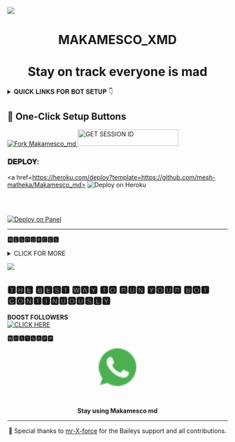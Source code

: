 <a><img src='https://files.catbox.moe/sigghy.jpg'/></a>
<h1 align="center"> MAKAMESCO_XMD </h1>
<h1 align="center"> Stay on track everyone is mad </h1>

<details>
  <summary>𝐐𝐔𝐈𝐂𝐊 𝐋𝐈𝐍𝐊𝐒 𝐅𝐎𝐑 𝐁𝐎𝐓 𝐒𝐄𝐓𝐔𝐏 👇</summary>
  - 𝘿𝙀𝙋𝙇𝙊𝙔 𝙁𝙍𝙀𝙀𝙇𝙔 𝙒𝙄𝙏𝙃 𝙎𝙀𝙎𝙎𝙄𝙊𝙉 𝙄𝘿 𝘼𝙉𝘿 𝘼𝙐𝙏𝙊 𝘾𝙊𝙉𝙁𝙄𝙂🔥.<br>
  - 𝙐𝙎𝙀 𝙋𝘼𝙉𝙀𝙇 𝘿𝙀𝙋𝙇𝙊𝙔𝙈𝙀𝙉𝙏 𝙁𝙊𝙍 𝘼𝙐𝙏𝙊 𝙍𝙐𝙉𝙉𝙄𝙉𝙂 𝘽𝙊𝙏 𝙒𝙄𝙏𝙃𝙊𝙐𝙏 𝙎𝙃 𝙁𝙄𝙇𝙀𝙎🤯.
</details>

## 🚀 One-Click Setup Buttons

<a href="https://github.com/mesh-matheka/Makamesco_md/fork" target="_blank">
  <img src="https://img.shields.io/badge/FORK%20REPOSITORY-purple?style=for-the-badge&logo=github" alt="Fork Makamesco_md" width="240">
</a>

<a href="https://makamesco-md-code.onrender.com">
  <img title="GET SESSION ID" src="https://img.shields.io/badge/GET-SESSION ID HERE-green?style=for-the-badge&logo=kenya" width="230" height="38.45"/>
</a>

### 𝐃𝐄𝐏𝐋𝐎𝐘:

<a href=https://heroku.com/deploy?template=https://github.com/mesh-matheka/Makamesco_md>
  <img src="https://img.shields.io/badge/DEPLOY%20TO%20HEROKU-purple?style=for-the-badge&logo=heroku&logoColor=white" alt="Deploy on Heroku" width="220">
</a>

<br><br>

<a href="https://panel-ver.vercel.app/" target="_blank">
  <img src="https://img.shields.io/badge/DEPLOY%20ON%20PANEL-red?style=for-the-badge&logo=serverfault" alt="Deploy on Panel" width="220">
</a>

---

**🆁🅴🆂🅾🆄🆁🅲🅴🆂**
<details>
<summary>CLICK FOR MORE</summary>
<a href="https://github.com/mesh-matheka/Makamesco_md/archive/refs/heads/main.zip">
  <img src="https://img.shields.io/badge/DOWNLOAD%20FILES-yellow" alt="Download Zip" width="150">
</a>
  
<a href="https://bot-hosting.net/?aff=1259151615210819614">
  <img src="https://img.shields.io/badge/SIGNUP%20&%20DEPLOY-gold" alt="Sign Up Hosting" width="150">
</a>
</details>

<a><img src='https://files.catbox.moe/sigghy.jpg'/></a>

## 🆃🅷🅴 🅱🅴🆂🆃 🆆🅰🆈 🆃🅾 🆁🆄🅽 🆈🅾🆄🆁 🅱🅾🆃 🅲🅾🅽🆃🅸🅽🆄🅾🆄🆂🅻🆈

**BOOST FOLLOWERS**  
<a href="https://Makamescodigitalsolutions.com" target="_blank">
  <img alt="CLICK HERE" src="https://img.shields.io/badge/ VISIT TO MY WEBSITE  -25D366?style=for-the-badge&logo=discord&logoColor=white" />
</a>

**🆆🅷🅰🆃🆂🅰🅿🅿**  
<p align="center">
  <a href="https://whatsapp.com/channel/0029VbAEL9r5vKA7RCdnYG0S">
    <img alt="SIEGRIN | WhatsApp" width="86px" src="https://raw.githubusercontent.com/PikaBotz/My_Personal_Space/main/Images/AnyaBot_pics/Anya_v2/Whatsapp.svg" />
  </a>
</p>

<br clear="all">
<p align="center"><b>Stay using Makamesco md</b></p>

---

<p align="center">
  🙏 Special thanks to <a href="https://github.com/mr-X-force" target="_blank">mr-X-force</a> for the Baileys support and all contributions.
</p>
